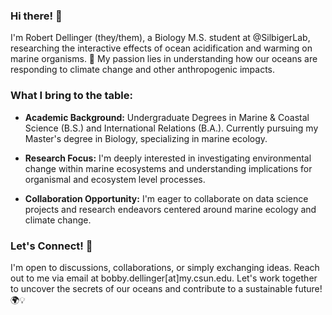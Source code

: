 ### Hi there! 👋

I'm Robert Dellinger (they/them), a Biology M.S. student at @SilbigerLab, researching the interactive effects of ocean acidification and warming on marine organisms. 🌊 My passion lies in understanding how our oceans are responding to climate change and other anthropogenic impacts.

### What I bring to the table:

- **Academic Background:** Undergraduate Degrees in Marine & Coastal Science (B.S.) and International Relations (B.A.). Currently pursuing my Master's degree in Biology, specializing in marine ecology.
  
- **Research Focus:** I'm deeply interested in investigating environmental change within marine ecosystems and understanding implications for organismal and ecosystem level processes.
  
- **Collaboration Opportunity:** I'm eager to collaborate on data science projects and research endeavors centered around marine ecology and climate change.

### Let's Connect! 🌟

I'm open to discussions, collaborations, or simply exchanging ideas. Reach out to me via email at bobby.dellinger[at]my.csun.edu. Let's work together to uncover the secrets of our oceans and contribute to a sustainable future! 🌍💡

